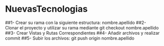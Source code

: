 # NuevasTecnologias
##1- Crear su rama con la siguiente estructura: nombre.apellido
##2- Clonar el proyecto y utilizar su rama mediante git checkout nombre.apellido
##3- Crear Vistas y Rutas Correspondientes
##4- Añadir archivos y realizar commit
##5- Subir los archivos: git push origin nombre.apellido

